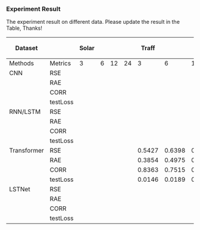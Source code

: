 ### Experiment Result

The experiment result on different data. Please update the result in the Table, Thanks!

| Dataset     |          | Solar |   |    |    | Traff |   |    |    | Elec |   |    |    | Exchan |   |    |    | Car |   |    |    | 油井 |   |
| ----------- | -------- | ----- | - | -- | -- | ----- | - | -- | -- | ---- | - | -- | -- | ------ | - | -- | -- | --- | - | -- | -- | ---- | - |
| Methods     | Metrics  | 3     | 6 | 12 | 24 | 3     | 6 | 12 | 24 | 3    | 6 | 12 | 24 | 3      | 6 | 12 | 24 | 3   | 6 | 12 | 24 | 3    | 6 |
| CNN         | RSE      |       |   |    |    |       |   |    |    |      |   |    |    |        |   |    |    |     |   |    |    |      |   |
|             | RAE      |       |   |    |    |       |   |    |    |      |   |    |    |        |   |    |    |     |   |    |    |      |   |
|             | CORR     |       |   |    |    |       |   |    |    |      |   |    |    |        |   |    |    |     |   |    |    |      |   |
|             | testLoss |       |   |    |    |       |   |    |    |      |   |    |    |        |   |    |    |     |   |    |    |      |   |
| RNN/LSTM    | RSE      |       |   |    |    |       |   |    |    |      |   |    |    |        |   |    |    |     |   |    |    |      |   |
|             | RAE      |       |   |    |    |       |   |    |    |      |   |    |    |        |   |    |    |     |   |    |    |      |   |
|             | CORR     |       |   |    |    |       |   |    |    |      |   |    |    |        |   |    |    |     |   |    |    |      |   |
|             | testLoss |       |   |    |    |       |   |    |    |      |   |    |    |        |   |    |    |     |   |    |    |      |   |
| Transformer | RSE      |       |   |    |    |0.5427|0.6398|0.5394|0.5722|      |   |    |    |        |   |    |    |     |   |    |    |      |   |
|             | RAE      |       |   |    |    |0.3854|0.4975|0.4093|0.4287|      |   |    |    |        |   |    |    |     |   |    |    |      |   |
|             | CORR     |       |   |    |    |0.8363|0.7515|0.8318|0.8048|      |   |    |    |        |   |    |    |     |   |    |    |      |   |
|             | testLoss |       |   |    |    |0.0146|0.0189|0.0155|0.0163|      |   |    |    |        |   |    |    |     |   |    |    |      |   |
| LSTNet      | RSE      |       |   |    |    |       |   |    |    |      |   |    |    |        |   |    |    |     |   |    |    |      |   |
|             | RAE      |       |   |    |    |       |   |    |    |      |   |    |    |        |   |    |    |     |   |    |    |      |   |
|             | CORR     |       |   |    |    |       |   |    |    |      |   |    |    |        |   |    |    |     |   |    |    |      |   |
|             | testLoss |       |   |    |    |       |   |    |    |      |   |    |    |        |   |    |    |     |   |    |    |      |   |

